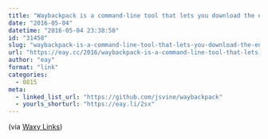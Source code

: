 ```yaml
---
title: "Waybackpack is a command-line tool that lets you download the entire Wayback Machine archive for a given URL"
date: "2016-05-04"
datetime: "2016-05-04 23:38:50"
id: "31458"
slug: "waybackpack-is-a-command-line-tool-that-lets-you-download-the-entire-wayback-machine-archive-for-a-given-url"
url: "https://eay.cc/2016/waybackpack-is-a-command-line-tool-that-lets-you-download-the-entire-wayback-machine-archive-for-a-given-url/"
author: "eay"
format: "link"
categories:
  - 0815
meta:
  - linked_list_url: "https://github.com/jsvine/waybackpack"
  - yourls_shorturl: "https://eay.li/2sx"
---
```


(via [Waxy Links](http://waxy.org/links))
